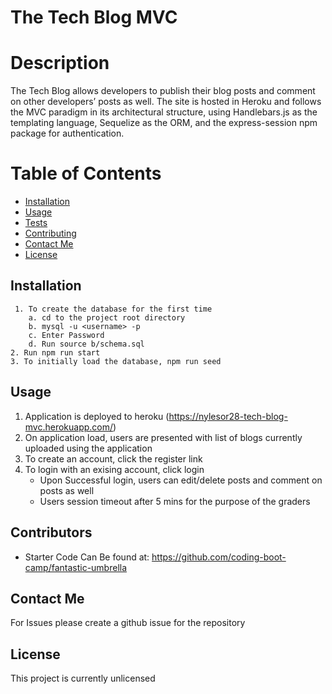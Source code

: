 # The Tech Blog MVC

# Description
The Tech Blog allows developers to publish their blog posts and comment on other developers’ posts as well. The site is hosted in Heroku and follows the MVC paradigm in its architectural structure, using Handlebars.js as the templating language, Sequelize as the ORM, and the express-session npm package for authentication.

# Table of Contents 
* [Installation](#installation)
* [Usage](#usage)
* [Tests](#test)
* [Contributing](#​contributors)
* [Contact Me](#contact-me)
* [License](#license)


## Installation
````
 1. To create the database for the first time
    a. cd to the project root directory 
    b. mysql -u <username> -p
    c. Enter Password
    d. Run source b/schema.sql
2. Run npm run start
3. To initially load the database, npm run seed
````

## Usage
1. Application is deployed to heroku (https://nylesor28-tech-blog-mvc.herokuapp.com/)
2. On application load, users are presented with list of blogs currently uploaded using the application
3. To create an account, click the register link
4. To login with an exising account, click login
    - Upon Successful login, users can edit/delete posts and comment on posts as well
    - Users session timeout after 5 mins for the purpose of the graders

## ​Contributors
* Starter Code Can Be found at: <https://github.com/coding-boot-camp/fantastic-umbrella>


## Contact Me
For Issues please create a github issue for the repository

 
  ## License
  This  project is currently unlicensed 

